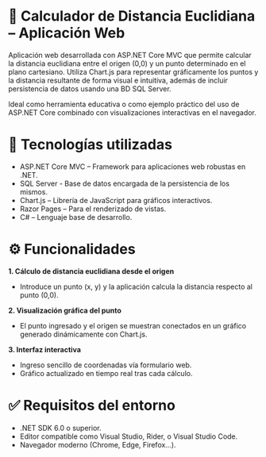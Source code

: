 # 📏 Calculador de Distancia Euclidiana – Aplicación Web
Aplicación web desarrollada con ASP.NET Core MVC que permite calcular la distancia euclidiana entre el origen (0,0) y un punto determinado en el plano cartesiano. Utiliza Chart.js para representar gráficamente los puntos y la distancia resultante de forma visual e intuitiva, además de incluir persistencia de datos usando una BD SQL Server.

Ideal como herramienta educativa o como ejemplo práctico del uso de ASP.NET Core combinado con visualizaciones interactivas en el navegador.

# 🚀 Tecnologías utilizadas
- ASP.NET Core MVC – Framework para aplicaciones web robustas en .NET.
- SQL Server - Base de datos encargada de la persistencia de los mismos.
- Chart.js – Librería de JavaScript para gráficos interactivos.
- Razor Pages – Para el renderizado de vistas.
- C# – Lenguaje base de desarrollo.

# ⚙️ Funcionalidades
**1. Cálculo de distancia euclidiana desde el origen**
  - Introduce un punto (x, y) y la aplicación calcula la distancia respecto al punto (0,0).

**2. Visualización gráfica del punto**
  - El punto ingresado y el origen se muestran conectados en un gráfico generado dinámicamente con Chart.js.

**3. Interfaz interactiva**
  -  Ingreso sencillo de coordenadas vía formulario web.
  - Gráfico actualizado en tiempo real tras cada cálculo.

# ✅ Requisitos del entorno
- .NET SDK 6.0 o superior.
- Editor compatible como Visual Studio, Rider, o Visual Studio Code.
- Navegador moderno (Chrome, Edge, Firefox…).
